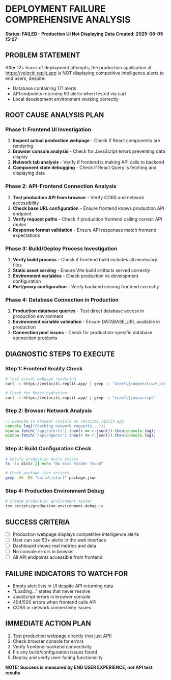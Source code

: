 # DEPLOYMENT FAILURE COMPREHENSIVE ANALYSIS
**Status: FAILED - Production UI Not Displaying Data**
**Created: 2025-08-05 15:07**

## PROBLEM STATEMENT
After 12+ hours of deployment attempts, the production application at https://velociti.replit.app is NOT displaying competitive intelligence alerts to end users, despite:
- Database containing 171 alerts
- API endpoints returning 50 alerts when tested via curl
- Local development environment working correctly

## ROOT CAUSE ANALYSIS PLAN

### Phase 1: Frontend UI Investigation
1. **Inspect actual production webpage** - Check if React components are rendering
2. **Browser console analysis** - Check for JavaScript errors preventing data display
3. **Network tab analysis** - Verify if frontend is making API calls to backend
4. **Component state debugging** - Check if React Query is fetching and displaying data

### Phase 2: API-Frontend Connection Analysis  
1. **Test production API from browser** - Verify CORS and network accessibility
2. **Check base URL configuration** - Ensure frontend knows production API endpoint
3. **Verify request paths** - Check if production frontend calling correct API routes
4. **Response format validation** - Ensure API responses match frontend expectations

### Phase 3: Build/Deploy Process Investigation
1. **Verify build process** - Check if frontend build includes all necessary files
2. **Static asset serving** - Ensure Vite build artifacts served correctly
3. **Environment variables** - Check production vs development configuration
4. **Port/proxy configuration** - Verify backend serving frontend correctly

### Phase 4: Database Connection in Production  
1. **Production database queries** - Test direct database access in production environment
2. **Environment variable validation** - Ensure DATABASE_URL available in production
3. **Connection pool issues** - Check for production-specific database connection problems

## DIAGNOSTIC STEPS TO EXECUTE

### Step 1: Frontend Reality Check
```bash
# Test actual webpage rendering
curl -s https://velociti.replit.app/ | grep -i "alert\|competitive\|intelligence"

# Check for React hydration
curl -s https://velociti.replit.app/ | grep -i "react\|javascript"
```

### Step 2: Browser Network Analysis
```javascript
// Execute in browser console on velociti.replit.app
console.log("Checking network requests...");
window.fetch('/api/alerts').then(r => r.json()).then(console.log);
window.fetch('/api/agents').then(r => r.json()).then(console.log);
```

### Step 3: Build Configuration Check
```bash
# Verify production build exists
ls -la dist/ || echo "No dist folder found"

# Check package.json scripts
grep -A5 -B5 "build\|start" package.json
```

### Step 4: Production Environment Debug
```bash
# Create production environment tester
tsx scripts/production-environment-debug.js
```

## SUCCESS CRITERIA
- [ ] Production webpage displays competitive intelligence alerts
- [ ] User can see 50+ alerts in the web interface
- [ ] Dashboard shows real metrics and data
- [ ] No console errors in browser
- [ ] All API endpoints accessible from frontend

## FAILURE INDICATORS TO WATCH FOR
- Empty alert lists in UI despite API returning data
- "Loading..." states that never resolve
- JavaScript errors in browser console
- 404/500 errors when frontend calls API
- CORS or network connectivity issues

## IMMEDIATE ACTION PLAN
1. Test production webpage directly (not just API)
2. Check browser console for errors
3. Verify frontend-backend connectivity
4. Fix any build/configuration issues found
5. Deploy and verify user-facing functionality

**NOTE: Success is measured by END USER EXPERIENCE, not API test results**